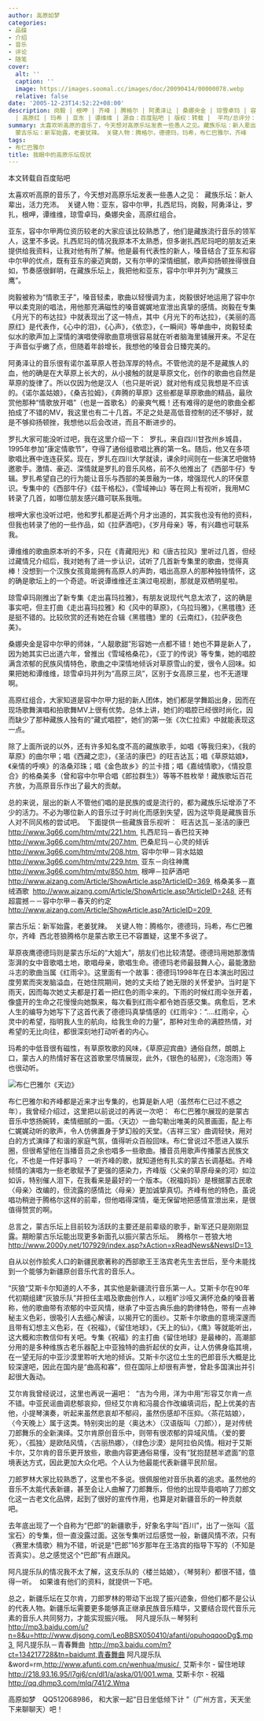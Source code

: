 ```yaml
---
author: 高原如梦
categories:
- 品碟
- 介绍
- 音乐
- 评论
- 随笔
cover:
  alt: ''
  caption: ''
  image: https://images.soomal.cc/images/doc/20090414/00000078.webp
  relative: false
date: '2005-12-23T14:52:22+08:00'
description: 岗毅 | 根呷 | 齐峰 | 腾格尔 | 阿勇泽让 | 桑娜央金 | 琼雪卓玛 | 容中尔甲 | 高原乐坛 | 罗扎 | 扎西尼玛 | 德德玛
  | 高原红 | 玛希 | 亚东 | 谭维维 | 源自：百度贴吧 | 版权：转载 |  平均/总评分：10.00/20
summary: 太喜欢听高原的音乐了，今天想对高原乐坛发表一些愚人之见。藏族乐坛：新人辈出，活力充沛。关键人物：亚东，容中尔甲，扎西尼玛，岗毅，阿勇泽让，罗扎，根呷，谭维维，琼雪卓玛，桑娜央金，高原红组合。
  蒙古乐坛：新军始露，老姜犹辣。 关键人物：腾格尔，德德玛，玛希，布仁巴雅尔，齐峰
tags:
- 布仁巴雅尔
title: 我眼中的高原乐坛现状
---
```


本文转载自百度贴吧

太喜欢听高原的音乐了，今天想对高原乐坛发表一些愚人之见： 
藏族乐坛：新人辈出，活力充沛。 
关键人物：亚东，容中尔甲，扎西尼玛，岗毅，阿勇泽让，罗扎，根呷，谭维维，琼雪卓玛，桑娜央金，高原红组合。 

亚东，容中尔甲两位资历较老的大家应该比较熟悉了，他们是藏族流行音乐的领军人，这里不多说。扎西尼玛的情况我原本不太熟悉，但多谢扎西尼玛吧的朋友近来提供给我资料，让我对他有所了解。他是最有代表性的新人，嗓音结合了亚东和容中尔甲的优点，既有亚东的豪迈爽朗，又有尔甲的深情细腻，歌声抑扬顿挫得很自如，节奏感很鲜明，在藏族乐坛上，我把他和亚东，容中尔甲并列为“藏族三鹰”。 

岗毅被称为“情歌王子”，嗓音轻柔，歌曲以轻慢调为主，岗毅很好地运用了容中尔甲以柔克刚的唱法，用他那充满磁性的嗓音娓娓地宣泄出真挚的感情。岗毅在专集《月光下的布达拉》中就表现出了这一特点，其中《月光下的布达拉》，《美丽的高原红》是代表作，《心中的泪》，《心声》，《依恋》，《一瞬间》等单曲中，岗毅轻柔似水的歌声加上深情的演唱使得歌曲意境很容易就在听者脑海里铺展开来。不足在于声音似乎嫩了点，但随着年龄增长，我想他的嗓音会日臻完美的。 

阿勇泽让的音乐很有诺尔盖草原人苍劲浑厚的特点。不管他流的是不是藏族人的血，他的确是在大草原上长大的，从小接触的就是草原文化，创作的歌曲也自然是草原的旋律了。所以仅因为他是汉人（也只是听说）就对他有成见我想是不应该的。《诺尔盖姑娘》，《桑吉拉姆》，《奔腾的草原》这些都是草原歌曲的精品，最欣赏他那种“情歌放开唱”（也是一首歌名）的豪爽气概！还有难得的是他的歌曲全都拍成了不错的MV，我这里也有二十几首。不足之处是高低音控制的还不够好，就是不够抑扬顿挫，我想他以后会改进，而且不断进步的。 

罗扎大家可能没听过吧，我在这里介绍一下： 
罗扎，来自四川甘孜州乡城县，1995年参加“康定情歌节”，夺得了通俗组歌唱比赛的第一名。随后，他又在多项歌唱比赛中连连获奖。现在，罗扎在四川大学就读，课余时间则在一些演艺吧做特邀歌手。激情、豪迈、深情就是罗扎的音乐风格，前不久他推出了《西部牛仔》专辑。罗扎希望自己的行为能让音乐与西部的美景融为一体，增强现代人的环保意识。专集中的《西部牛仔》《兹干格松》，《雪域神山》等在网上有视听，我用MC转录了几首，如哪位朋友感兴趣可联系我哦。 

根呷大家也没听过吧，他和罗扎都是近两个月才出道的，其实我也没有他的资料，但我也转录了他的一些作品，如《拉萨酒吧》，《岁月母亲》等，有兴趣也可联系我。 

谭维维的歌曲原本听的不多，只在《青藏阳光》和《唐古拉风》里听过几首，但经过藏情兄介绍后，我对她有了进一步认识，试听了几首新专集里的歌曲，觉得真棒！没想到一个汉族女孩竟能拥有高原人的声韵，唱出高原人的那种独特情怀，这的确是歌坛上的一个奇迹。听说谭维维还主演过电视剧，那就是双栖明星啦。 

琼雪卓玛刚推出了新专集《走出喜玛拉雅》，有朋友说现代气息太浓了，这的确是事实吧，但主打曲《走出喜玛拉雅》和《风中的草原》，《乌拉玛雅》，《黑氆氇》还是挺不错的。比较欣赏的还有她在合辑《黑氆氇》里的《云南红》，《拉萨夜色美》。 

桑娜央金是容中尔甲的师妹，“人靓歌甜”形容她一点都不错！她也不算是新人了，因为她其实已出道六年，曾推出《雪域格桑花》，《亚丁的传说》等专集，她的唱腔满含浓郁的民族风情特色，歌曲之中深情地倾诉对草原雪山的爱，很令人回味。如果把她和谭维维，琼雪卓玛并列为“高原三凤”，区别于女高原三星，也不无道理啊。 

高原红组合，大家知道是容中尔甲力挺的新人团体，她们都是学舞蹈出身，因而在现场歌舞演唱和拍歌舞MV上很有优势。总体上讲，她们的唱腔已经很时尚化，因而缺少了那种藏族人独有的“藏式唱腔”，她们的第一张《次仁拉索》中就能表现这一点。 

除了上面所说的以外，还有许多知名度不高的藏族歌手，如唱《等我归来》，《我的草原》的曲尔甲；唱《西藏之恋》，《圣洁的康巴》的旺吉达瓦；唱《草原姑娘》，《亲情的呼唤》的洛桑邓珠；唱《金色故乡》的兰卡措；唱《嘉绒情歌》，《情投意合》的格桑美多（曾和容中尔甲合唱《郎拉群生》）等等不胜枚举！藏族歌坛百花齐放，为高原音乐作出了最大的贡献。 

总的来说，层出的新人不管他们唱的是民族的或是流行的，都为藏族乐坛增添了不少的活力。不必为哪位新人的音乐过于时尚化而感到失望，因为这毕竟是藏族音乐人对不同风格的尝试吧。 
下面提供一些藏族音乐视听： 
旺吉达瓦－圣洁的康巴 
http://www.3g66.com/htm/mtv/221.htm 
扎西尼玛－香巴拉天神 
http://www.3g66.com/htm/mtv/207.htm 
巴桑尼玛－心灵的倾诉 
http://www.3g66.com/htm/mtv/208.htm 
容中尔甲－背水姑娘 
http://www.3g66.com/htm/mtv/229.htm 
亚东－向往神鹰 
http://www.3g66.com/htm/mtv/850.htm 
根呷－拉萨酒吧 
http://www.aizang.com/Article/ShowArticle.asp?ArticleID=369 
格桑美多－嘉绒酒歌 
http://www.aizang.com/Article/ShowArticle.asp?ArticleID=248 
还有超震撼－－容中尔甲－春天的约定 
http://www.aizang.com/Article/ShowArticle.asp?ArticleID=209 

蒙古乐坛：新军始露，老姜犹辣。 
关键人物：腾格尔，德德玛，玛希，布仁巴雅尔，齐峰 
西北苍狼腾格尔是蒙古歌王已不容置疑，这里不多说了。 

草原夜鹰德德玛则是蒙古乐坛的“大姐大”，朋友们也比较清楚。德德玛用她那激情澎湃的女中音歌唱土地，歌唱母亲，歌唱生命。德德玛老师最鼓舞人心，最能激励斗志的歌曲当属《红雨伞》。这里面有一个故事：德德玛1998年在日本演出时因过度劳累而突发脑溢血，在她住院期间，她的丈夫给了她无限的关怀爱护。当时是下雨天，因而每次她丈夫都是打着一把红色的雨伞来的。下雨的时候红雨伞张开着，像盛开的生命之花慢慢向她飘来，每次看到红雨伞都令她百感交集。病愈后，艺术人生的编导为她写下了这首代表了德德玛真挚情感的《红雨伞》：“….红雨伞，心灵中的希望，指明我人生的航向，给我生命的力量”，那种对生命的满腔热情，对希望的无比向往，都很深刻地打动听者的内心。 

玛希的中低音很有磁性，有草原牧歌的风味，《草原迎宾曲》通俗自然，朗朗上口，蒙古人的热情好客在这首歌里尽情展现，此外，《银色的毡房》，《泡泡雨》等也很动听。

![布仁巴雅尔《天边》](https://images.soomal.cc/images/doc/20090414/00000073.webp)



布仁巴雅尔和齐峰都是近来才出专集的，也算是新人吧（虽然布仁已过不惑之年），我曾经介绍过，这里把以前说过的再说一次吧： 
布仁巴雅尔展现的是蒙古音乐中悠扬婉转，柔情细腻的一面。〈天边〉一曲勾勒出唯美的风景画面，配上布仁娓娓动听的歌声，令人仿佛置身于梦幻般的天堂。〈吉祥三宝〉曲调轻快，用对白的方式演绎了和谐的家庭气氛，值得听众百般回味。布仁曾说过不愿进入娱乐圈，但很希望他在当播音员之余也唱多一些歌曲。播音员用歌声传播蒙古民族文化，不也是一件好事吗？ 
 一听齐峰的歌，就知道他有扎实的蒙古长调基础。齐峰倾情的演唱为一些老歌赋予了更强的感染力，齐峰版〈父亲的草原母亲的河〉如泣如诉，特别催人泪下，在我看来是最好的一个版本。〈祝福妈妈〉是根据蒙古民歌〈母亲〉改编的，但流露的感情比〈母亲〉更加诚挚真切。齐峰有他的特色，虽说唱功稍逊于腾格尔这样的前辈，但他唱得深情，毫无保留地把感情宣泄出来，是很值得赞赏的啊。 

总言之，蒙古乐坛上目前较为活跃的主要还是前辈级的歌手，新军还只是刚刚显露。期盼蒙古乐坛能出现更多新面孔以振兴蒙古乐坛。 
腾格尔－苍狼大地 
http://www.2000y.net/107929/index.asp?xAction=xReadNews&NewsID=13 

自从以创作脍炙人口的新疆民歌著称的西部歌王王洛宾老先生去世后，至今未能找到一个能够为新疆原创音乐代言的音乐人。 

“灰狼“艾斯卡尔知道的人不多，其实他是新疆流行音乐第一人。艾斯卡尔在90年代初期组建“灰狼乐队”并担任主唱及歌曲创作人，以粗旷沙哑又满怀沧桑的嗓音著称，他的歌曲带有浓郁的中亚风情，继承了中亚古典乐曲的韵律特色，带有一点神秘主义色彩，很吸引人去细心解读，以揭开它的面纱。艾斯卡尔歌曲的意境深邃而且带有幻想主义色彩，在《祝福》，《留住地球》，《天上的仙》，《鹰》等就能听出，这大概和宗教信仰有关吧。专集《祝福》的主打曲《留住地球》是最棒的，高潮部分用的是多种维族古老乐器配上中亚独特的曲折起伏的女声，让人仿佛身临其境，在一望无际的中亚沙漠里聆听大地的倾诉。艾斯卡尔这位土生的巴郎音乐大概是比较深邃吧，因此在国内是“曲高和寡”，但在国际上却很有声誉，曾赴多国演出并引起很大轰动。 

艾尔肯我曾经说过，这里也再说一遍吧： 
“古为今用，洋为中用”形容艾尔肯一点不错。中亚民谣曲调悲郁哀抑，但经艾尔肯和冯晨合作改编填词后，配上优美的吉他，小提琴演奏，听起来虽然悲哀却不郁闷，虽然伤感却不压抑。〈茶花姑娘〉，〈今天晚上〉属于这类。特别突出的是〈奥达木〉（汉语版叫〈刀郎〉），是对传统刀郎舞乐的全新演绎。艾尔肯原创音乐中，则带有很浓郁的异域风情。〈爱的要死〉，〈孤独〉是欧陆风情，〈古丽热娜〉，〈绿色沙漠〉是阿拉伯风情。相对于艾斯卡尔，艾尔肯的音乐更开放些，歌曲内容更通俗易懂，没有“犹抱琵琶半遮面”的意境表达方式，因此更加大众化吧。个人认为他最能代表新疆平民阶层。 

刀郎罗林大家比较熟悉了，这里也不多说。很佩服他对音乐执着的追求。虽然他的音乐不太能代表新疆，甚至会让人曲解了刀郎舞乐，但他的出现毕竟唱响了刀郎文化这一古老文化品牌，起到了很好的宣传作用，也算是对新疆音乐的一种贡献吧。 

去年底出现了一个自称为“巴郎”的新疆歌手，好象名字叫“百川”，出了一张叫〈蓝宝石〉的专集，但一直没露过面。这张专集听过后感觉一般，新疆风情不浓，只有〈赛里木情歌〉稍为不错，听说是“巴郎”16岁那年在王洛宾的指导下写的（不知是否真实）。总之感觉这个“巴郎”有点跟风。 

阿凡提乐队的情况我不太了解，这支乐队的〈楼兰姑娘〉，〈琴努利〉都很不错，值得一听。 
如果谁有他们的资料，就提供一下吧。 

总之，新疆乐坛在艾尔肯，刀郎罗林的带动下出现了振兴迹象，但他们都不是公认的代表人物。新疆乐坛需要更多能够真正继承民族音乐精华，又要结合现代音乐元素的音乐人共同努力，才能实现振兴哦。 
阿凡提乐队－琴努利 
http://mp3.baidu.com/u?n=8&u=http://www.djsong.com/LeoBBSX050410/afanti/opuhoqqooDg$.mp3 
阿凡提乐队－青春舞曲 
http://mp3.baidu.com/m?ct=134217728&tn=baidumt,青春舞曲 阿凡提乐队&word=rm,http://www.afunti.com.cn/wenhua/music/  
艾斯卡尔 - 留住地球 
http://218.93.16.95/l7gj6/cn/dl1/a/aska/01/001.wma 
艾斯卡尔 - 祝福 
http://qq.dhmp3.com/mlq/741/2.Wma

高原如梦　QQ512068986，   和大家一起“日日坐低倾下计   ”（广州方言，天天坐下来聊聊天）吧！